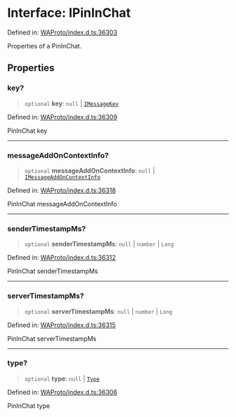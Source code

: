 # Interface: IPinInChat

Defined in: [WAProto/index.d.ts:36303](https://github.com/Fokusdotid/Baileys/blob/4cdf75fe48f9b13e8084d341633612ce49e934bd/WAProto/index.d.ts#L36303)

Properties of a PinInChat.

## Properties

### key?

> `optional` **key**: `null` \| [`IMessageKey`](IMessageKey.md)

Defined in: [WAProto/index.d.ts:36309](https://github.com/Fokusdotid/Baileys/blob/4cdf75fe48f9b13e8084d341633612ce49e934bd/WAProto/index.d.ts#L36309)

PinInChat key

***

### messageAddOnContextInfo?

> `optional` **messageAddOnContextInfo**: `null` \| [`IMessageAddOnContextInfo`](IMessageAddOnContextInfo.md)

Defined in: [WAProto/index.d.ts:36318](https://github.com/Fokusdotid/Baileys/blob/4cdf75fe48f9b13e8084d341633612ce49e934bd/WAProto/index.d.ts#L36318)

PinInChat messageAddOnContextInfo

***

### senderTimestampMs?

> `optional` **senderTimestampMs**: `null` \| `number` \| `Long`

Defined in: [WAProto/index.d.ts:36312](https://github.com/Fokusdotid/Baileys/blob/4cdf75fe48f9b13e8084d341633612ce49e934bd/WAProto/index.d.ts#L36312)

PinInChat senderTimestampMs

***

### serverTimestampMs?

> `optional` **serverTimestampMs**: `null` \| `number` \| `Long`

Defined in: [WAProto/index.d.ts:36315](https://github.com/Fokusdotid/Baileys/blob/4cdf75fe48f9b13e8084d341633612ce49e934bd/WAProto/index.d.ts#L36315)

PinInChat serverTimestampMs

***

### type?

> `optional` **type**: `null` \| [`Type`](../namespaces/PinInChat/enumerations/Type.md)

Defined in: [WAProto/index.d.ts:36306](https://github.com/Fokusdotid/Baileys/blob/4cdf75fe48f9b13e8084d341633612ce49e934bd/WAProto/index.d.ts#L36306)

PinInChat type
